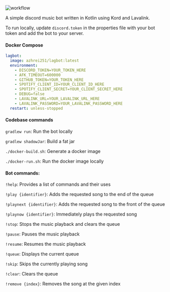 ![workflow](https://github.com/azhrei251/lagbot/actions/workflows/docker-image.yml/badge.svg)

A simple discord music bot written in Kotlin using Kord and Lavalink.

To run locally, update ```discord.token``` in the properties file with your bot token and add the bot to your server.

<h4>Docker Compose</h4>

```yaml
lagbot:
  image: azhrei251/lagbot:latest
  environment:
    - DISCORD_TOKEN=YOUR_TOKEN_HERE
    - AFK_TIMEOUT=600000
    - GITHUB_TOKEN=YOUR_TOKEN_HERE
    - SPOTIFY_CLIENT_ID=YOUR_CLIENT_ID_HERE
    - SPOTIFY_CLIENT_SECRET=YOUR_CLIENT_SECRET_HERE
    - DEBUG=false
    - LAVALINK_URL=YOUR_LAVALINK_URL_HERE
    - LAVALINK_PASSWORD=YOUR_LAVALINK_PASSWORD_HERE
  restart: unless-stopped
  ```  
<h4>Codebase commands</h4>

```gradlew run```: Run the bot locally

```gradlew shadowJar```: Build a fat jar

```./docker-build.sh```: Generate a docker image

```./docker-run.sh```: Run the docker image locally

<h4>Bot commands:</h4>

```!help```: Provides a list of commands and their uses

```!play {identifier}```: Adds the requested song to the end of the queue

```!playnext {identifier}```: Adds the requested song to the front of the queue

```!playnow {identifier}```: Immediately plays the requested song

```!stop```: Stops the music playback and clears the queue

```!pause```: Pauses the music playback

```!resume```: Resumes the music playback

```!queue```: Displays the current queue

```!skip```: Skips the currently playing song

```!clear```: Clears the queue

```!remove {index}```: Removes the song at the given index
